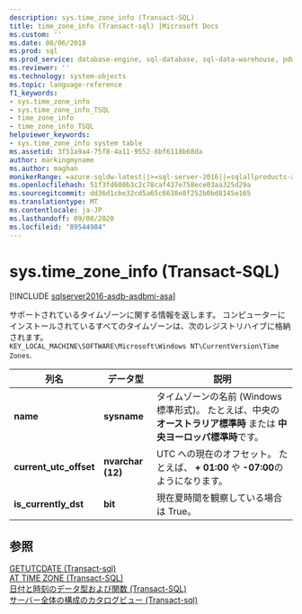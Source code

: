 ```yaml
---
description: sys.time_zone_info (Transact-SQL)
title: time_zone_info (Transact-sql) |Microsoft Docs
ms.custom: ''
ms.date: 08/06/2018
ms.prod: sql
ms.prod_service: database-engine, sql-database, sql-data-warehouse, pdw
ms.reviewer: ''
ms.technology: system-objects
ms.topic: language-reference
f1_keywords:
- sys.time_zone_info
- sys.time_zone_info_TSQL
- time_zone_info
- time_zone_info_TSQL
helpviewer_keywords:
- sys.time_zone_info system table
ms.assetid: 3f51a9a4-75f8-4a11-9552-8bf6118b68da
author: markingmyname
ms.author: maghan
monikerRange: =azure-sqldw-latest||>=sql-server-2016||=sqlallproducts-allversions||>=sql-server-linux-2017||=azuresqldb-mi-current
ms.openlocfilehash: 51f3fd600b3c2c78caf437e758ece03aa325d29a
ms.sourcegitcommit: dd36d1cbe32cd5a65c6638e8f252b0bd8145e165
ms.translationtype: MT
ms.contentlocale: ja-JP
ms.lasthandoff: 09/08/2020
ms.locfileid: "89544984"
---
```

# <a name="systime_zone_info-transact-sql"></a>sys.time_zone_info (Transact-SQL)
[!INCLUDE [sqlserver2016-asdb-asdbmi-asa](../../includes/applies-to-version/sqlserver2016-asdb-asdbmi-asa.md)]

  サポートされているタイムゾーンに関する情報を返します。 コンピューターにインストールされているすべてのタイムゾーンは、次のレジストリハイブに格納されます。  
`KEY_LOCAL_MACHINE\SOFTWARE\Microsoft\Windows NT\CurrentVersion\Time Zones`.  
  
|列名|データ型|説明|  
|-----------------|---------------|-----------------|  
|**name**|**sysname**|タイムゾーンの名前 (Windows 標準形式)。 たとえば、中央の **オーストラリア標準時** または **中央ヨーロッパ標準時**です。|  
|**current_utc_offset**|**nvarchar (12)**|UTC への現在のオフセット。 たとえば、 **+ 01:00** や **-07:00**のようになります。|  
|**is_currently_dst**|**bit**|現在夏時間を観察している場合は True。|  
  
## <a name="see-also"></a>参照  
 [GETUTCDATE &#40;Transact-sql&#41;](../../t-sql/functions/getutcdate-transact-sql.md)   
 [AT TIME ZONE &#40;Transact-SQL&#41;](../../t-sql/queries/at-time-zone-transact-sql.md)   
 [日付と時刻のデータ型および関数 (Transact-SQL)](../../t-sql/functions/date-and-time-data-types-and-functions-transact-sql.md)   
 [サーバー全体の構成のカタログビュー &#40;Transact-sql&#41;](../../relational-databases/system-catalog-views/server-wide-configuration-catalog-views-transact-sql.md)  
